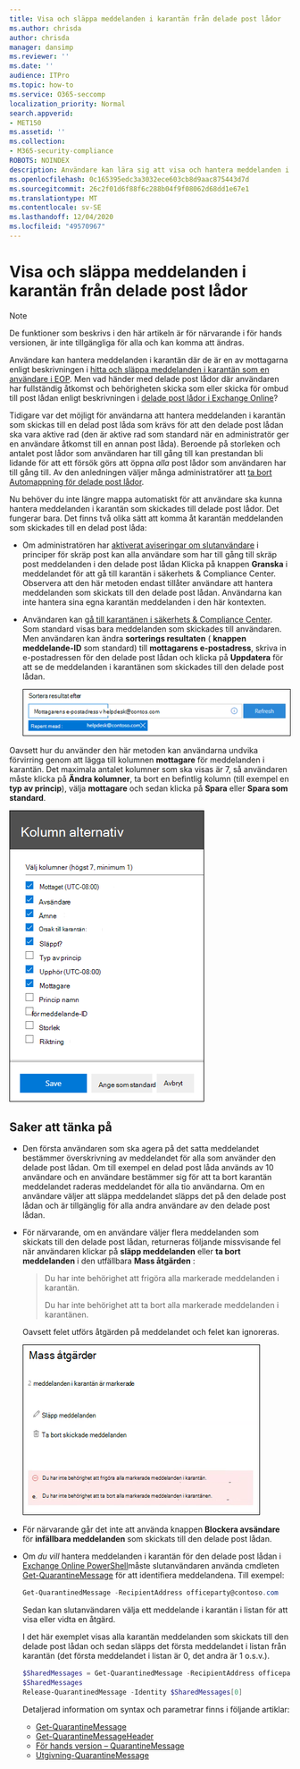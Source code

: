 ```yaml
---
title: Visa och släppa meddelanden i karantän från delade post lådor
ms.author: chrisda
author: chrisda
manager: dansimp
ms.reviewer: ''
ms.date: ''
audience: ITPro
ms.topic: how-to
ms.service: O365-seccomp
localization_priority: Normal
search.appverid:
- MET150
ms.assetid: ''
ms.collection:
- M365-security-compliance
ROBOTS: NOINDEX
description: Användare kan lära sig att visa och hantera meddelanden i karantän som skickades till delade post lådor.
ms.openlocfilehash: 0c165395edc3a3032ece603cb8d9aac875443d7d
ms.sourcegitcommit: 26c2f01d6f88f6c288b04f9f08062d68dd1e67e1
ms.translationtype: MT
ms.contentlocale: sv-SE
ms.lasthandoff: 12/04/2020
ms.locfileid: "49570967"
---
```

# <a name="view-and-release-quarantined-messages-from-shared-mailboxes"></a>Visa och släppa meddelanden i karantän från delade post lådor

> [!NOTE]
> De funktioner som beskrivs i den här artikeln är för närvarande i för hands versionen, är inte tillgängliga för alla och kan komma att ändras.

Användare kan hantera meddelanden i karantän där de är en av mottagarna enligt beskrivningen i [hitta och släppa meddelanden i karantän som en användare i EOP](find-and-release-quarantined-messages-as-a-user.md). Men vad händer med delade post lådor där användaren har fullständig åtkomst och behörigheten skicka som eller skicka för ombud till post lådan enligt beskrivningen i [delade post lådor i Exchange Online](https://docs.microsoft.com/exchange/collaboration-exo/shared-mailboxes)?

Tidigare var det möjligt för användarna att hantera meddelanden i karantän som skickas till en delad post låda som krävs för att den delade post lådan ska vara aktive rad (den är aktive rad som standard när en administratör ger en användare åtkomst till en annan post låda). Beroende på storleken och antalet post lådor som användaren har till gång till kan prestandan bli lidande för att ett försök görs att öppna *alla* post lådor som användaren har till gång till. Av den anledningen väljer många administratörer att [ta bort Automappning för delade post lådor](https://docs.microsoft.com/outlook/troubleshoot/profiles-and-accounts/remove-automapping-for-shared-mailbox).

Nu behöver du inte längre mappa automatiskt för att användare ska kunna hantera meddelanden i karantän som skickades till delade post lådor. Det fungerar bara. Det finns två olika sätt att komma åt karantän meddelanden som skickades till en delad post låda:

- Om administratören har [aktiverat aviseringar om slutanvändare](https://docs.microsoft.com/microsoft-365/security/office-365-security/configure-your-spam-filter-policies) i principer för skräp post kan alla användare som har till gång till skräp post meddelanden i den delade post lådan Klicka på knappen **Granska** i meddelandet för att gå till karantän i säkerhets & Compliance Center. Observera att den här metoden endast tillåter användare att hantera meddelanden som skickats till den delade post lådan. Användarna kan inte hantera sina egna karantän meddelanden i den här kontexten.

- Användaren kan [gå till karantänen i säkerhets & Compliance Center](find-and-release-quarantined-messages-as-a-user.md). Som standard visas bara meddelanden som skickades till användaren. Men användaren kan ändra **sorterings resultaten** ( **knappen meddelande-ID** som standard) till **mottagarens e-postadress**, skriva in e-postadressen för den delade post lådan och klicka på **Uppdatera** för att se de meddelanden i karantänen som skickades till den delade post lådan.

  ![Sortera meddelanden i karantänen efter mottagarens e-postadress.](../../media/quarantine-sort-results-by-recipient-email-address.png)

Oavsett hur du använder den här metoden kan användarna undvika förvirring genom att lägga till kolumnen **mottagare** för meddelanden i karantän. Det maximala antalet kolumner som ska visas är 7, så användaren måste klicka på **Ändra kolumner**, ta bort en befintlig kolumn (till exempel en **typ av princip**), välja **mottagare** och sedan klicka på **Spara** eller **Spara som standard**.

  ![Ta bort kolumnen princip typ och Lägg till kolumnen mottagare i karantän.](../../media/quarantine-add-recipient-column.png)

## <a name="things-to-keep-in-mind"></a>Saker att tänka på

- Den första användaren som ska agera på det satta meddelandet bestämmer överskrivning av meddelandet för alla som använder den delade post lådan. Om till exempel en delad post låda används av 10 användare och en användare bestämmer sig för att ta bort karantän meddelandet raderas meddelandet för alla tio användarna. Om en användare väljer att släppa meddelandet släpps det på den delade post lådan och är tillgänglig för alla andra användare av den delade post lådan.

- För närvarande, om en användare väljer flera meddelanden som skickats till den delade post lådan, returneras följande missvisande fel när användaren klickar på **släpp meddelanden** eller **ta bort meddelanden** i den utfällbara **Mass åtgärden** :

  > Du har inte behörighet att frigöra alla markerade meddelanden i karantän.
  >
  > Du har inte behörighet att ta bort alla markerade meddelanden i karantänen.

  Oavsett felet utförs åtgärden på meddelandet och felet kan ignoreras.

  ![Falskt fel vid Mass fri släppning eller borttagning av meddelanden som skickas till en delad post låda.](../../media/quarantine-bulk-action-error.png)

- För närvarande går det inte att använda knappen **Blockera avsändare** för **infällbara meddelanden** som skickats till den delade post lådan.

- Om _du vill_ hantera meddelanden i karantän för den delade post lådan i [Exchange Online PowerShell](https://docs.microsoft.com/powershell/exchange/connect-to-exchange-online-powershell)måste slutanvändaren använda cmdleten [Get-QuarantineMessage](https://docs.microsoft.com/powershell/module/exchange/get-quarantinemessage) för att identifiera meddelandena. Till exempel:

  ```powershell
  Get-QuarantinedMessage -RecipientAddress officeparty@contoso.com
  ```

  Sedan kan slutanvändaren välja ett meddelande i karantän i listan för att visa eller vidta en åtgärd.

  I det här exemplet visas alla karantän meddelanden som skickats till den delade post lådan och sedan släpps det första meddelandet i listan från karantän (det första meddelandet i listan är 0, det andra är 1 o.s.v.).

  ```powershell
  $SharedMessages = Get-QuarantinedMessage -RecipientAddress officeparty@contoso.com | select -ExpandProperty Identity
  $SharedMessages
  Release-QuarantinedMessage -Identity $SharedMessages[0]
  ```

  Detaljerad information om syntax och parametrar finns i följande artiklar:

  - [Get-QuarantineMessage](https://docs.microsoft.com/powershell/module/exchange/get-quarantinemessage)
  - [Get-QuarantineMessageHeader](https://docs.microsoft.com/powershell/module/exchange/get-quarantinemessageheader)
  - [För hands version – QuarantineMessage](https://docs.microsoft.com/powershell/module/exchange/preview-quarantinemessage)
  - [Utgivning-QuarantineMessage](https://docs.microsoft.com/powershell/module/exchange/release-quarantinemessage)
